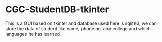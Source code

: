 # CGC-StudentDB-tkinter
This is a GUI based on tkinter and database used here is sqlite3, we can store the data of student like name, phone no. and college and which languages he has learned
